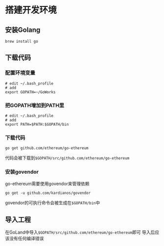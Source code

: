 # 搭建开发环境

## 安装Golang
``` shell
brew install go
```

## 下载代码
### 配置环境变量
```
# edit ~/.bash_profile
# add
export GOPATH=~/GoWorks
```

### 把GOPATH增加到PATH里
```
# edit ~/.bash_profile
# add
export PATH=$PATH:$GOPATH/bin
```

### 下载代码
``` shell
go get github.com/ethereum/go-ethereum
```
代码会被下载到```$GOPATH/src/github.com/ethereum/go-ethereum```

### 安装govendor
go-ethereum需要使用govendor来管理依赖
``` shell
go get -u github.com/kardianos/govendor
```
govendor的可执行命令会被生成在```$GOPATH/bin```中

## 导入工程
在GoLand中导入```$GOPATH/src/github.com/ethereum/go-ethereum```即可
导入后应该没有任何编译错误
